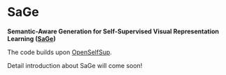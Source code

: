 # SaGe
**Semantic-Aware Generation for Self-Supervised Visual Representation Learning ([SaGe](https://arxiv.org/pdf/2111.13163.pdf))**

The code builds upon [OpenSelfSup](https://github.com/open-mmlab/OpenSelfSup).


Detail introduction about SaGe will come soon!
